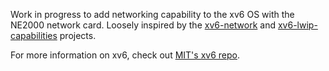 Work in progress to add networking capability to the xv6 OS with the NE2000 network card. Loosely inspired by the [xv6-network](https://github.com/s-shin/xv6-network) and [xv6-lwip-capabilities](https://github.com/phulin/xv6-lwip-capabilities) projects. 

For more information on xv6, check out [MIT's xv6 repo](https://github.com/mit-pdos/xv6-public). 
